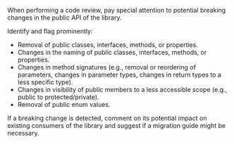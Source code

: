 When performing a code review, pay special attention to potential breaking changes in the public API of the library.

Identify and flag prominently:
- Removal of public classes, interfaces, methods, or properties.
- Changes in the naming of public classes, interfaces, methods, or properties.
- Changes in method signatures (e.g., removal or reordering of parameters, changes in parameter types, changes in return types to a less specific type).
- Changes in visibility of public members to a less accessible scope (e.g., public to protected/private).
- Removal of public enum values.

If a breaking change is detected, comment on its potential impact on existing consumers of the library and suggest if a migration guide might be necessary.